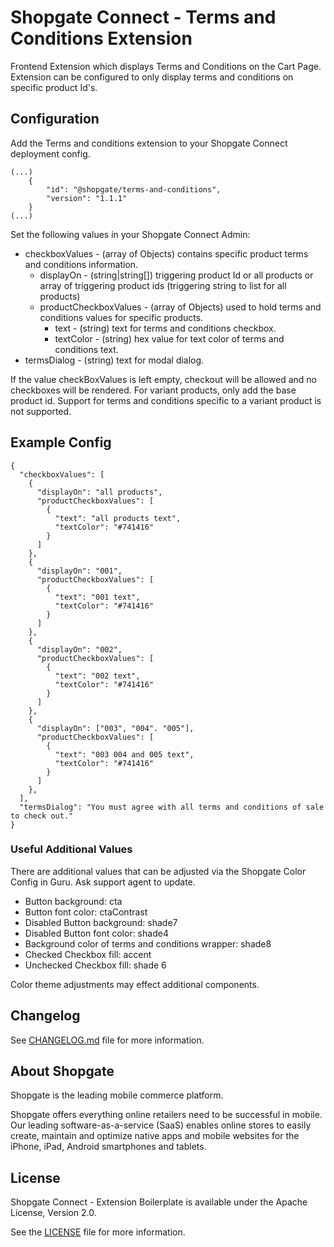 # Shopgate Connect - Terms and Conditions Extension

Frontend Extension which displays Terms and Conditions on the Cart Page. Extension can be configured to only display terms and conditions on specific product Id's.

## Configuration
Add the Terms and conditions extension to your Shopgate Connect deployment config. 

```
(...)
    {
        "id": "@shopgate/terms-and-conditions",
        "version": "1.1.1"
    }
(...)
```

Set the following values in your Shopgate Connect Admin:
* checkboxValues - (array of Objects) contains specific product terms and conditions information.
    * displayOn - (string|string[]) triggering product Id or all products or array of triggering product ids (triggering string to list for all products)
    * productCheckboxValues - (array of Objects) used to hold terms and conditions values for specific products.
        * text - (string) text for terms and conditions checkbox.
        * textColor - (string) hex value for text color of terms and conditions text.
* termsDialog - (string) text for modal dialog.

If the value checkBoxValues is left empty, checkout will be allowed and no checkboxes will be rendered. For variant products, only add the base product id. Support for terms and conditions specific to a variant product is not supported.

## Example Config
```
{
  "checkboxValues": [
    {
      "displayOn": "all products",
      "productCheckboxValues": [
        {
          "text": "all products text",
          "textColor": "#741416"
        }
      ]
    },
    {
      "displayOn": "001",
      "productCheckboxValues": [
        {
          "text": "001 text",
          "textColor": "#741416"
        }
      ]
    },
    {
      "displayOn": "002",
      "productCheckboxValues": [
        {
          "text": "002 text",
          "textColor": "#741416"
        }
      ]
    },
    {
      "displayOn": ["003", "004". "005"],
      "productCheckboxValues": [
        {
          "text": "003 004 and 005 text",
          "textColor": "#741416"
        }
      ]
    },
  ],
  "termsDialog": "You must agree with all terms and conditions of sale to check out."
}
```
 
### Useful Additional Values
There are additional values that can be adjusted via the Shopgate Color Config in Guru. Ask support agent to update.

* Button background: cta
* Button font color: ctaContrast
* Disabled Button background: shade7
* Disabled Button font color: shade4
* Background color of terms and conditions wrapper: shade8
* Checked Checkbox fill: accent
* Unchecked Checkbox fill: shade 6

Color theme adjustments may effect additional components.

## Changelog

See [CHANGELOG.md](CHANGELOG.md) file for more information.

## About Shopgate

Shopgate is the leading mobile commerce platform.

Shopgate offers everything online retailers need to be successful in mobile. Our leading
software-as-a-service (SaaS) enables online stores to easily create, maintain and optimize native
apps and mobile websites for the iPhone, iPad, Android smartphones and tablets.

## License

Shopgate Connect - Extension Boilerplate is available under the Apache License, Version 2.0.

See the [LICENSE](./LICENSE) file for more information.
